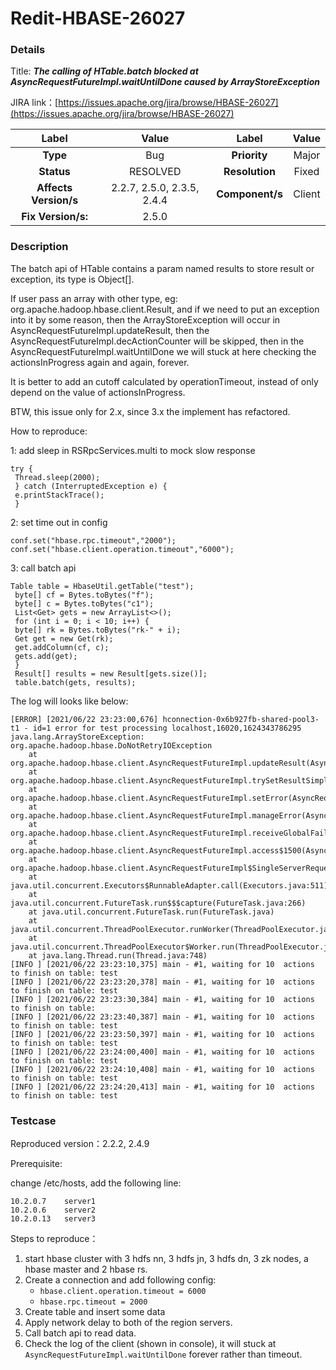 # Redit-HBASE-26027

### Details

Title: ***The calling of HTable.batch blocked at AsyncRequestFutureImpl.waitUntilDone caused by ArrayStoreException***

JIRA link：[https://issues.apache.org/jira/browse/HBASE-26027](https://issues.apache.org/jira/browse/HBASE-26027)

|         Label         |           Value            |      Label      | Value  |
|:---------------------:|:--------------------------:|:---------------:|:------:|
|       **Type**        |            Bug             |  **Priority**   | Major  |
|      **Status**       |          RESOLVED          | **Resolution**  | Fixed  |
| **Affects Version/s** | 2.2.7, 2.5.0, 2.3.5, 2.4.4 | **Component/s** | Client |
|  **Fix Version/s:**   |           2.5.0            |

### Description

The batch api of HTable contains a param named results to store result or exception, its type is Object[].

If user pass an array with other type, eg: org.apache.hadoop.hbase.client.Result, and if we need to put an exception into it by some reason, then the ArrayStoreException will occur in AsyncRequestFutureImpl.updateResult, then the AsyncRequestFutureImpl.decActionCounter will be skipped, then in the AsyncRequestFutureImpl.waitUntilDone we will stuck at here checking the actionsInProgress again and again, forever.

It is better to add an cutoff calculated by operationTimeout, instead of only depend on the value of actionsInProgress.

BTW, this issue only for 2.x, since 3.x the implement has refactored.

How to reproduce:

1: add sleep in RSRpcServices.multi to mock slow response

```
try {
 Thread.sleep(2000);
 } catch (InterruptedException e) {
 e.printStackTrace();
 }
```

2: set time out in config

```
conf.set("hbase.rpc.timeout","2000");
conf.set("hbase.client.operation.timeout","6000");
```

3: call batch api

```
Table table = HbaseUtil.getTable("test");
 byte[] cf = Bytes.toBytes("f");
 byte[] c = Bytes.toBytes("c1");
 List<Get> gets = new ArrayList<>();
 for (int i = 0; i < 10; i++) {
 byte[] rk = Bytes.toBytes("rk-" + i);
 Get get = new Get(rk);
 get.addColumn(cf, c);
 gets.add(get);
 }
 Result[] results = new Result[gets.size()];
 table.batch(gets, results);
```

The log will looks like below:

```
[ERROR] [2021/06/22 23:23:00,676] hconnection-0x6b927fb-shared-pool3-t1 - id=1 error for test processing localhost,16020,1624343786295
java.lang.ArrayStoreException: org.apache.hadoop.hbase.DoNotRetryIOException
	at org.apache.hadoop.hbase.client.AsyncRequestFutureImpl.updateResult(AsyncRequestFutureImpl.java:1242)
	at org.apache.hadoop.hbase.client.AsyncRequestFutureImpl.trySetResultSimple(AsyncRequestFutureImpl.java:1087)
	at org.apache.hadoop.hbase.client.AsyncRequestFutureImpl.setError(AsyncRequestFutureImpl.java:1021)
	at org.apache.hadoop.hbase.client.AsyncRequestFutureImpl.manageError(AsyncRequestFutureImpl.java:683)
	at org.apache.hadoop.hbase.client.AsyncRequestFutureImpl.receiveGlobalFailure(AsyncRequestFutureImpl.java:716)
	at org.apache.hadoop.hbase.client.AsyncRequestFutureImpl.access$1500(AsyncRequestFutureImpl.java:69)
	at org.apache.hadoop.hbase.client.AsyncRequestFutureImpl$SingleServerRequestRunnable.run(AsyncRequestFutureImpl.java:219)
	at java.util.concurrent.Executors$RunnableAdapter.call(Executors.java:511)
	at java.util.concurrent.FutureTask.run$$$capture(FutureTask.java:266)
	at java.util.concurrent.FutureTask.run(FutureTask.java)
	at java.util.concurrent.ThreadPoolExecutor.runWorker(ThreadPoolExecutor.java:1149)
	at java.util.concurrent.ThreadPoolExecutor$Worker.run(ThreadPoolExecutor.java:624)
	at java.lang.Thread.run(Thread.java:748)
[INFO ] [2021/06/22 23:23:10,375] main - #1, waiting for 10  actions to finish on table: test
[INFO ] [2021/06/22 23:23:20,378] main - #1, waiting for 10  actions to finish on table: test
[INFO ] [2021/06/22 23:23:30,384] main - #1, waiting for 10  actions to finish on table: 
[INFO ] [2021/06/22 23:23:40,387] main - #1, waiting for 10  actions to finish on table: test
[INFO ] [2021/06/22 23:23:50,397] main - #1, waiting for 10  actions to finish on table: test
[INFO ] [2021/06/22 23:24:00,400] main - #1, waiting for 10  actions to finish on table: test
[INFO ] [2021/06/22 23:24:10,408] main - #1, waiting for 10  actions to finish on table: test
[INFO ] [2021/06/22 23:24:20,413] main - #1, waiting for 10  actions to finish on table: test
```

### Testcase

Reproduced version：2.2.2, 2.4.9

Prerequisite:

change /etc/hosts, add the following line:
```
10.2.0.7    server1
10.2.0.6    server2
10.2.0.13   server3
```

Steps to reproduce：

1. start hbase cluster with 3 hdfs nn, 3 hdfs jn, 3 hdfs dn, 3 zk nodes, a hbase master and 2 hbase rs.
2. Create a connection and add following config:
   - `hbase.client.operation.timeout = 6000`
   - `hbase.rpc.timeout = 2000`
3. Create table and insert some data
4. Apply network delay to both of the region servers.
5. Call batch api to read data.
6. Check the log of the client (shown in console), it will stuck at `AsyncRequestFutureImpl.waitUntilDone` forever rather than timeout.